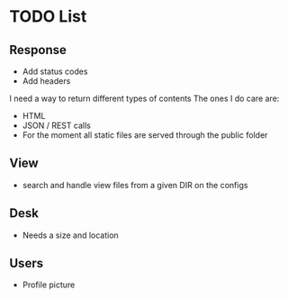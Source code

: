 # TODO List

## Response
- Add status codes
- Add headers

I need a way to return different types of contents
The ones I do care are:
- HTML
- JSON / REST calls
- For the moment all static files are served through the public folder

## View
- search and handle view files from a given DIR on the configs

## Desk
- Needs a size and location

## Users
- Profile picture
